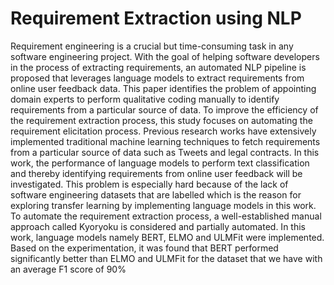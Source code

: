 # Requirement Extraction using NLP

Requirement engineering is a crucial but time-consuming task in any software engineering project. With the goal of helping software developers in the process of extracting requirements, an automated NLP pipeline is proposed that leverages language models to extract requirements from online user feedback data. This paper identifies the problem of appointing domain experts to perform qualitative coding manually to identify requirements from a particular source of data. To improve the efficiency of the requirement extraction process, this study focuses on automating the requirement elicitation process. Previous research works have extensively implemented traditional machine learning techniques to fetch requirements from a particular source of data such as Tweets and legal contracts. In this work, the performance of language models to perform text classification and thereby identifying requirements from online user feedback will be investigated. This problem is especially hard because of the lack of software engineering datasets that are labelled which is the reason for exploring transfer learning by implementing language models in this work. To automate the requirement extraction process, a well-established manual approach called Kyoryoku is considered and partially automated. In this work, language models namely BERT, ELMO and ULMFit were implemented. Based on the experimentation, it was found that BERT performed significantly better than ELMO and ULMFit for the dataset that we have with an average F1 score of 90%
